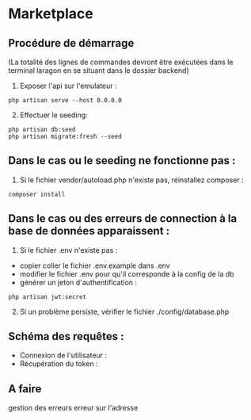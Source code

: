 # Marketplace
## Procédure de démarrage
(La totalité des lignes de commandes devront être exécutées dans le terminal laragon en se situant dans le dossier backend)
1) Exposer l'api sur l'emulateur :
```
php artisan serve --host 0.0.0.0
```
2) Effectuer le seeding:
```
php artisan db:seed
php artisan migrate:fresh --seed
```

## Dans le cas ou le seeding ne fonctionne pas :

1) Si le fichier vendor/autoload.php n'existe pas, réinstallez composer :
```
composer install
```
## Dans le cas ou des erreurs de connection à la base de données apparaissent :
1) Si le fichier .env n'existe pas :
- copier coller le fichier .env.example dans .env
- modifier le fichier .env pour qu'il corresponde à la config de la db
- générer un jeton d'authentification :
```
php artisan jwt:secret
```
2) Si un problème persiste, vérifier le fichier ./config/database.php
## Schéma des requêtes :
- Connexion de l'utilisateur :
- Récupération du token :

## A faire
gestion des erreurs
erreur sur l'adresse